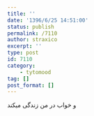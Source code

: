 ```yaml
---
title: ''
date: '1396/6/25 14:51:00'
status: publish
permalink: /7110
author: straxico
excerpt: ''
type: post
id: 7110
category:
    - tytomood
tag: []
post_format: []
---
```

و خواب در من زندگی میکند